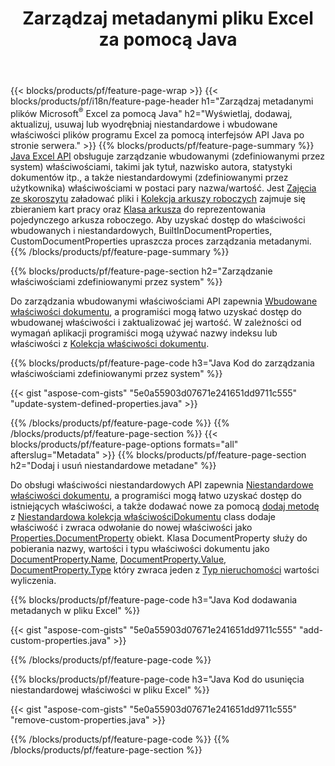 ﻿---
title: Zarządzaj metadanymi pliku Excel za pomocą Java
url: /pl/java/metadata/
description: Przeglądaj, dodawaj, edytuj, usuwaj lub wyodrębniaj metadane plików Excel za pomocą zaledwie kilku linijek kodu Java
---
{{< blocks/products/pf/feature-page-wrap >}}
{{< blocks/products/pf/i18n/feature-page-header h1="Zarządzaj metadanymi plików Microsoft<sup>&reg;</sup> Excel za pomocą Java" h2="Wyświetlaj, dodawaj, aktualizuj, usuwaj lub wyodrębniaj niestandardowe i wbudowane właściwości plików programu Excel za pomocą interfejsów API Java po stronie serwera." >}}
{{% blocks/products/pf/feature-page-summary %}}
[Java Excel API](/cells/java/) obsługuje zarządzanie wbudowanymi (zdefiniowanymi przez system) właściwościami, takimi jak tytuł, nazwisko autora, statystyki dokumentów itp., a także niestandardowymi (zdefiniowanymi przez użytkownika) właściwościami w postaci pary nazwa/wartość. Jest [Zajęcia ze skoroszytu](https://reference.aspose.com/cells/java/com.aspose.cells/Workbook) załadować pliki i [Kolekcja arkuszy roboczych](https://reference.aspose.com/cells/java/com.aspose.cells/WorksheetCollection) zajmuje się zbieraniem kart pracy oraz [Klasa arkusza](https://reference.aspose.com/cells/java/com.aspose.cells/Worksheet) do reprezentowania pojedynczego arkusza roboczego. Aby uzyskać dostęp do właściwości wbudowanych i niestandardowych, BuiltInDocumentProperties, CustomDocumentProperties upraszcza proces zarządzania metadanymi. 
{{% /blocks/products/pf/feature-page-summary %}}

{{% blocks/products/pf/feature-page-section h2="Zarządzanie właściwościami zdefiniowanymi przez system" %}}

Do zarządzania wbudowanymi właściwościami API zapewnia [Wbudowane właściwości dokumentu](https://reference.aspose.com/cells/java/com.aspose.cells/worksheetcollection#BuiltInDocumentProperties), a programiści mogą łatwo uzyskać dostęp do wbudowanej właściwości i zaktualizować jej wartość. W zależności od wymagań aplikacji programiści mogą używać nazwy indeksu lub właściwości z [Kolekcja właściwości dokumentu](https://reference.aspose.com/cells/java/com.aspose.cells/DocumentPropertyCollection). 

{{% blocks/products/pf/feature-page-code h3="Java Kod do zarządzania właściwościami zdefiniowanymi przez system" %}}

{{< gist "aspose-com-gists" "5e0a55903d07671e241651dd9711c555" "update-system-defined-properties.java" >}}

{{% /blocks/products/pf/feature-page-code %}}
{{% /blocks/products/pf/feature-page-section %}}
{{< blocks/products/pf/feature-page-options formats="all" afterslug="Metadata" >}}
{{% blocks/products/pf/feature-page-section h2="Dodaj i usuń niestandardowe metadane" %}}

Do obsługi właściwości niestandardowych API zapewnia [Niestandardowe właściwości dokumentu](https://reference.aspose.com/cells/java/com.aspose.cells/worksheetcollection#CustomDocumentProperties), a programiści mogą łatwo uzyskać dostęp do istniejących właściwości, a także dodawać nowe za pomocą [dodaj metodę](https://reference.aspose.com/cells/java/com.aspose.cells/customdocumentpropertycollection#add(java.lang.String,%20boolean)) z [Niestandardowa kolekcja właściwościDokumentu](https://reference.aspose.com/cells/java/com.aspose.cells/CustomDocumentPropertyCollection) class dodaje właściwość i zwraca odwołanie do nowej właściwości jako [Properties.DocumentProperty](https://reference.aspose.com/cells/java/com.aspose.cells/DocumentProperty) obiekt. Klasa DocumentProperty służy do pobierania nazwy, wartości i typu właściwości dokumentu jako [DocumentProperty.Name](https://reference.aspose.com/cells/java/com.aspose.cells/documentproperty#Name), [DocumentProperty.Value](https://reference.aspose.com/cells/java/com.aspose.cells/documentproperty#Value),  [DocumentProperty.Type](https://reference.aspose.com/cells/java/com.aspose.cells/documentproperty#Type) który zwraca jeden z [Typ nieruchomości](https://reference.aspose.com/cells/java/com.aspose.cells/PropertyType) wartości wyliczenia. 
 
{{% blocks/products/pf/feature-page-code h3="Java Kod dodawania metadanych w pliku Excel" %}}

{{< gist "aspose-com-gists" "5e0a55903d07671e241651dd9711c555" "add-custom-properties.java" >}}

{{% /blocks/products/pf/feature-page-code %}}


{{% blocks/products/pf/feature-page-code h3="Java Kod do usunięcia niestandardowej właściwości w pliku Excel" %}}

{{< gist "aspose-com-gists" "5e0a55903d07671e241651dd9711c555" "remove-custom-properties.java" >}}

{{% /blocks/products/pf/feature-page-code %}}
{{% /blocks/products/pf/feature-page-section %}}
